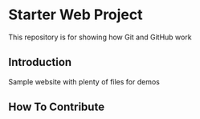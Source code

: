 # Starter Web Project

This repository is for showing how Git and GitHub work

## Introduction 

Sample website with plenty of files for demos

## How To Contribute